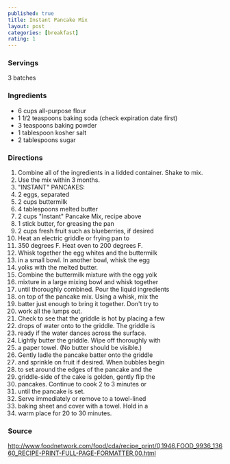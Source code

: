 ```yaml
---
published: true
title: Instant Pancake Mix
layout: post
categories: [breakfast]
rating: 1
---
```

### Servings
3 batches

### Ingredients
- 6 cups all-purpose flour
- 1 1/2 teaspoons baking soda (check expiration date first)
- 3 teaspoons baking powder
- 1 tablespoon kosher salt
- 2 tablespoons sugar


### Directions
1. Combine all of the ingredients in a lidded container. Shake to mix.
2. Use the mix within 3 months.
3. "INSTANT" PANCAKES:
4. 2 eggs, separated
5. 2 cups buttermilk
6. 4 tablespoons melted butter
7. 2 cups "Instant" Pancake Mix, recipe above
8. 1 stick butter, for greasing the pan
9. 2 cups fresh fruit such as blueberries, if desired
10. Heat an electric griddle or frying pan to
11. 350 degrees F. Heat oven to 200 degrees F.
12. Whisk together the egg whites and the buttermilk
13. in a small bowl. In another bowl, whisk the egg
14. yolks with the melted butter.
15. Combine the buttermilk mixture with the egg yolk
16. mixture in a large mixing bowl and whisk together
17. until thoroughly combined. Pour the liquid ingredients
18. on top of the pancake mix. Using a whisk, mix the
19. batter just enough to bring it together. Don't try to
20. work all the lumps out.
21. Check to see that the griddle is hot by placing a few
22. drops of water onto to the griddle. The griddle is
23. ready if the water dances across the surface.
24. Lightly butter the griddle. Wipe off thoroughly with
25. a paper towel. (No butter should be visible.)
26. Gently ladle the pancake batter onto the griddle
27. and sprinkle on fruit if desired. When bubbles begin
28. to set around the edges of the pancake and the
29. griddle-side of the cake is golden, gently flip the
30. pancakes. Continue to cook 2 to 3 minutes or
31. until the pancake is set.
32. Serve immediately or remove to a towel-lined
33. baking sheet and cover with a towel. Hold in a
34. warm place for 20 to 30 minutes.

### Source
<a href="http://www.foodnetwork.com/food/cda/recipe_print/0,1946,FOOD_9936_13660_RECIPE-PRINT-FULL-PAGE-FORMATTER,00.html" target="new">http://www.foodnetwork.com/food/cda/recipe_print/0,1946,FOOD_9936_13660_RECIPE-PRINT-FULL-PAGE-FORMATTER,00.html</a>

